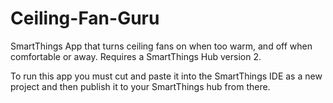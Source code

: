 # Ceiling-Fan-Guru
SmartThings App that turns ceiling fans on when too warm, and off when comfortable or away.  Requires a SmartThings Hub version 2.

To run this app you must cut and paste it into the SmartThings IDE as a new project and then publish it to your SmartThings hub from there.
